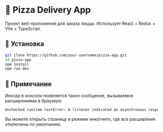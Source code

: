 # 🍕 Pizza Delivery App

Проект веб-приложения для заказа пиццы. Использует React + Redux + Vite + TypeScript.

## 🚀 Установка

```bash
git clone https://github.com/your-username/pizza-app.git
cd pizza-app
npm install
npm run dev
```

## 🚀 Примечание
Иногда в консоли появляется такое сообщение, вызываемое расширениями в браузере:
```bash
Unchecked runtime.lastError: A listener indicated an asynchronous response by returning true, but the message channel closed before a response was received
```
Вы можете открыть страницу в режиме инкогнито, где все расширения отключены по умолчанию.

